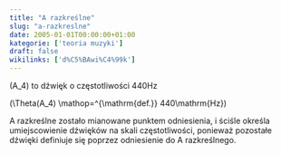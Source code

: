 ```yaml
---
title: "A razkreślne"
slug: "a-razkreslne"
date: 2005-01-01T00:00:00+01:00
kategorie: ['teoria muzyki']
draft: false
wikilinks: ['d%C5%BAwi%C4%99k']
---
```

\(A_4\) to dźwięk<!-- link nie odnosił się do niczego --> o częstotliwości 440Hz

\(\Theta(A_4) \mathop=^{\mathrm{def.}} 440\mathrm{Hz}\)

A razkreślne zostało mianowane punktem odniesienia, i ściśle określa
umiejscowienie dźwięków na skali częstotliwości, ponieważ pozostałe
dźwięki definiuje się poprzez odniesienie do A razkreślnego.

